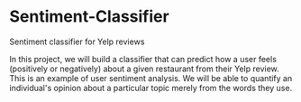 # Sentiment-Classifier
Sentiment classifier for Yelp reviews

In this project, we will build a classifier that can predict how a user feels (positively or negatively) about a given restaurant from their Yelp review. This is an example of user sentiment analysis. We will be able to quantify an individual's opinion about a particular topic merely from the words they use.
